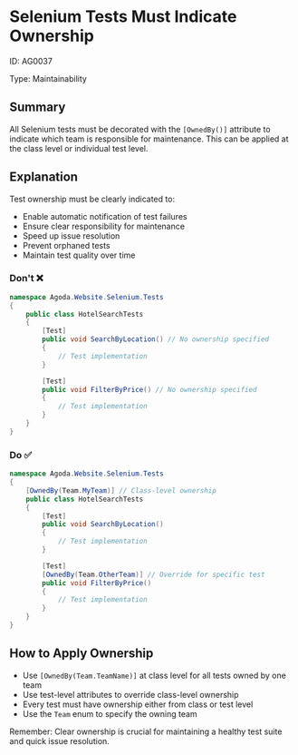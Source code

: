 ﻿# Selenium Tests Must Indicate Ownership

ID: AG0037

Type: Maintainability

## Summary

All Selenium tests must be decorated with the `[OwnedBy()]` attribute to indicate which team is responsible for maintenance. This can be applied at the class level or individual test level.

## Explanation

Test ownership must be clearly indicated to:

- Enable automatic notification of test failures
- Ensure clear responsibility for maintenance
- Speed up issue resolution
- Prevent orphaned tests
- Maintain test quality over time

### Don't ❌

```csharp
namespace Agoda.Website.Selenium.Tests
{
    public class HotelSearchTests
    {
        [Test]
        public void SearchByLocation() // No ownership specified
        {
            // Test implementation
        }

        [Test]
        public void FilterByPrice() // No ownership specified
        {
            // Test implementation
        }
    }
}
```

### Do ✅

```csharp
namespace Agoda.Website.Selenium.Tests
{
    [OwnedBy(Team.MyTeam)] // Class-level ownership
    public class HotelSearchTests
    {
        [Test]
        public void SearchByLocation()
        {
            // Test implementation
        }

        [Test]
        [OwnedBy(Team.OtherTeam)] // Override for specific test
        public void FilterByPrice()
        {
            // Test implementation
        }
    }
}
```

## How to Apply Ownership

- Use `[OwnedBy(Team.TeamName)]` at class level for all tests owned by one team
- Use test-level attributes to override class-level ownership
- Every test must have ownership either from class or test level
- Use the `Team` enum to specify the owning team

Remember: Clear ownership is crucial for maintaining a healthy test suite and quick issue resolution.

